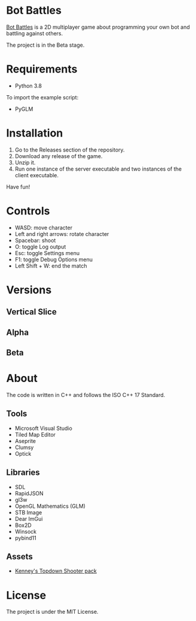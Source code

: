 # Bot Battles
[Bot Battles](https://github.com/Sandruski/bot-battles) is a 2D multiplayer game about programming your own bot and battling against others.

The project is in the Beta stage.

# Requirements
- Python 3.8

To import the example script:
- PyGLM

# Installation
1. Go to the Releases section of the repository.
2. Download any release of the game.
3. Unzip it.
4. Run one instance of the server executable and two instances of the client executable.

Have fun!

# Controls
- WASD: move character
- Left and right arrows: rotate character
- Spacebar: shoot
- O: toggle Log output
- Esc: toggle Settings menu
- F1: toggle Debug Options menu
- Left Shift + W: end the match

# Versions
## Vertical Slice
## Alpha
## Beta

# About
The code is written in C++ and follows the ISO C++ 17 Standard.

## Tools
- Microsoft Visual Studio
- Tiled Map Editor
- Aseprite
- Clumsy
- Optick

## Libraries
- SDL
- RapidJSON
- gl3w
- OpenGL Mathematics (GLM)
- STB Image
- Dear ImGui
- Box2D
- Winsock
- pybind11

## Assets
- [Kenney's Topdown Shooter pack](https://www.kenney.nl/assets/topdown-shooter)

# License
The project is under the MIT License.